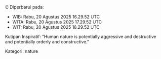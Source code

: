 ⏰ Diperbarui pada:
- WIB: Rabu, 20 Agustus 2025 16.29.52 UTC
- WITA: Rabu, 20 Agustus 2025 17.29.52 UTC
- WIT: Rabu, 20 Agustus 2025 18.29.52 UTC

Kutipan Inspiratif:
"Human nature is potentially aggressive and destructive and potentially orderly and constructive."


Kategori: nature

